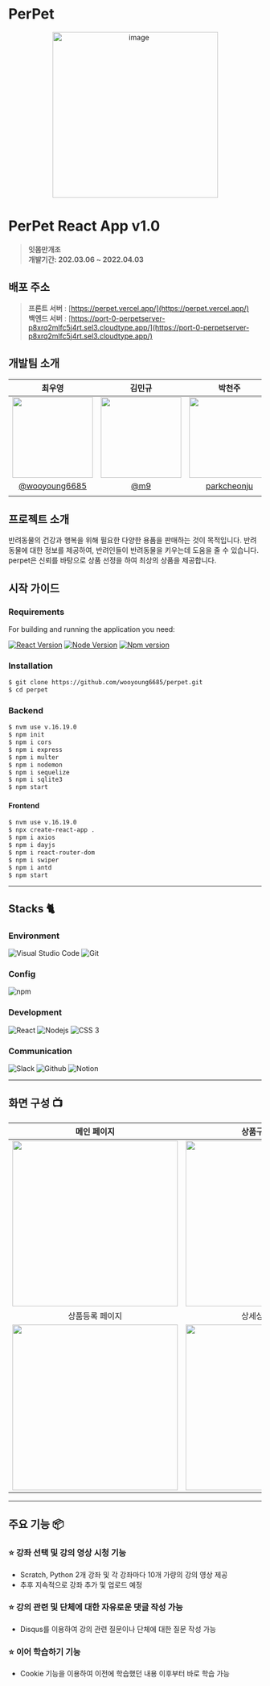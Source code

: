 # PerPet

<div align="center">
<img width="329" alt="image" src="https://user-images.githubusercontent.com/117795271/228409021-d39db6a9-7b40-4630-b779-5739818d0102.svg">

</div>

# PerPet React App v1.0

> **잇몸만개조** <br/> **개발기간: 202.03.06 ~ 2022.04.03**

## 배포 주소

> **프론트 서버** : [https://perpet.vercel.app/](https://perpet.vercel.app/)<br> **백엔드 서버** : [https://port-0-perpetserver-p8xrq2mlfc5j4rt.sel3.cloudtype.app/](https://port-0-perpetserver-p8xrq2mlfc5j4rt.sel3.cloudtype.app/)<br>

## 개발팀 소개

|                                                               최우영                                                               |                                                               김민규                                                               |                                                              박천주                                                               |                                                              이윤재                                                               |
| :--------------------------------------------------------------------------------------------------------------------------------: | :--------------------------------------------------------------------------------------------------------------------------------: | :-------------------------------------------------------------------------------------------------------------------------------: | :-------------------------------------------------------------------------------------------------------------------------------: |
| <img width="160px" src="https://user-images.githubusercontent.com/117795271/228415574-eef39d30-f076-4218-abe9-fe801d224e1a.jpg" /> | <img width="160px" src="https://user-images.githubusercontent.com/117795271/228415637-bca17c0c-81c8-48c5-b97c-e691a47d76c6.jpg" /> | <img width="160px" src="https://user-images.githubusercontent.com/117795271/228415794-5d11dd8d-b068-4af8-a527-662ef4226bf1.jpg"/> | <img width="160px" src="https://user-images.githubusercontent.com/117795271/228415846-b1e87f83-8e85-490f-b672-cfecee4943b6.jpg"/> |
|                                          [@wooyoung6685](https://github.com/wooyoung6685)                                          |                                                 [@m9](https://github.com/Min9yuuu)                                                 |                                           [parkcheonju](https://github.com/parkcheonju)                                           |                                        [@davidcool0117](https://github.com/davidcool0117)                                         |
|                                                                                                                                    |                                                                                                                                    |                                                                                                                                   |

## 프로젝트 소개

반려동물의 건강과 행복을 위해 필요한 다양한 용품을 판매하는 것이 목적입니다. 반려동물에 대한 정보를 제공하여, 반려인들이 반려동물을 키우는데 도움을 줄 수 있습니다. perpet은 신뢰를 바탕으로 상품 선정을 하여 최상의 상품을 제공합니다.

## 시작 가이드

### Requirements

For building and running the application you need:

[![React Version][react-v-image]][react-url] [![Node Version][node-v-image]][node-url] [![Npm version][npm-v-image]][npm-url]

### Installation

```bash
$ git clone https://github.com/wooyoung6685/perpet.git
$ cd perpet
```

### Backend

```bash
$ nvm use v.16.19.0
$ npm init
$ npm i cors
$ npm i express
$ npm i multer
$ npm i nodemon
$ npm i sequelize
$ npm i sqlite3
$ npm start
```

#### Frontend

```bash
$ nvm use v.16.19.0
$ npx create-react-app .
$ npm i axios
$ npm i dayjs
$ npm i react-router-dom
$ npm i swiper
$ npm i antd
$ npm start
```

---

## Stacks 🐈

### Environment

![Visual Studio Code][vscode-image] ![Git][git-image]

### Config

![npm](https://img.shields.io/badge/npm-CB3837?style=for-the-badge&logo=npm&logoColor=white)

### Development

![React](https://img.shields.io/badge/React-20232A?style=for-the-badge&logo=react&logoColor=61DAFB) ![Nodejs][node-image] ![CSS 3][css-image]

### Communication

![Slack](https://img.shields.io/badge/Slack-4A154B?style=for-the-badge&logo=Slack&logoColor=white) ![Github][github-image] ![Notion](https://img.shields.io/badge/Notion-000000?style=for-the-badge&logo=Notion&logoColor=white)

---

## 화면 구성 📺

|                                                           메인 페이지                                                           |                                                         상품구성 페이지                                                         |
| :-----------------------------------------------------------------------------------------------------------------------------: | :-----------------------------------------------------------------------------------------------------------------------------: |
| <img width="329" src="https://user-images.githubusercontent.com/117795271/228436266-adaf0e52-fe26-475b-9dfa-d46957b16833.PNG"/> | <img width="329" src="https://user-images.githubusercontent.com/117795271/228436574-5ee5bda8-001b-40ec-9fb0-1393ee56d847.PNG"/> |
|                                                         상품등록 페이지                                                         |                                                         상세상품 페이지                                                         |
| <img width="329" src="https://user-images.githubusercontent.com/117795271/228436930-d98ff56a-99ed-4557-b69e-74ec1bac6a27.PNG"/> | <img width="329" src="https://user-images.githubusercontent.com/117795271/228437115-7bbce6c4-d613-48d4-9883-6931251b3e0f.PNG"/> |

---

## 주요 기능 📦

### ⭐️ 강좌 선택 및 강의 영상 시청 기능

- Scratch, Python 2개 강좌 및 각 강좌마다 10개 가량의 강의 영상 제공
- 추후 지속적으로 강좌 추가 및 업로드 예정

### ⭐️ 강의 관련 및 단체에 대한 자유로운 댓글 작성 가능

- Disqus를 이용하여 강의 관련 질문이나 단체에 대한 질문 작성 가능

### ⭐️ 이어 학습하기 기능

- Cookie 기능을 이용하여 이전에 학습했던 내용 이후부터 바로 학습 가능

<!-- Markdown link & img dfn's -->

<!-- plugin and version -->

[react-v-image]: https://img.shields.io/badge/react-v18-blue
[node-v-image]: https://img.shields.io/badge/node-v16.19.0-brighgreen
[npm-v-image]: https://img.shields.io/badge/npm-v8.19.3-red

<!-- program -->

[node-image]: https://img.shields.io/badge/node.js-339933?style=for-the-badge&logo=Node.js&logoColor=white
[npm-image]: https://img.shields.io/badge/npm-CB3837?style=for-the-badge&logo=npm&logoColor=white
[react-image]: https://img.shields.io/badge/react-blue?style=for-the-badge&logo=react&logoColor=61DAFB
[css-image]: https://img.shields.io/badge/css-1572B6?style=for-the-badge&logo=css3&logoColor=white
[vscode-image]: https://img.shields.io/badge/Visual%20Studio%20Code-007ACC?style=for-the-badge&logo=Visual%20Studio%20Code&logoColor=white
[git-image]: https://img.shields.io/badge/Git-F05032?style=for-the-badge&logo=Git&logoColor=white
[github-image]: https://img.shields.io/badge/GitHub-181717?style=for-the-badge&logo=GitHub&logoColor=white
[css-url]: https://developer.mozilla.org/ko/docs/Web/CSS
[node-url]: https://www.npmjs.com/package/node/v/16.19.0
[npm-url]: https://www.npmjs.com/package/npm/v/8.19.3
[react-url]: https://www.npmjs.com/package/react
[vscode-url]: https://code.visualstudio.com/docs
[git-url]: https://git-scm.com/docs/git
[github-url]: https://github.com/
